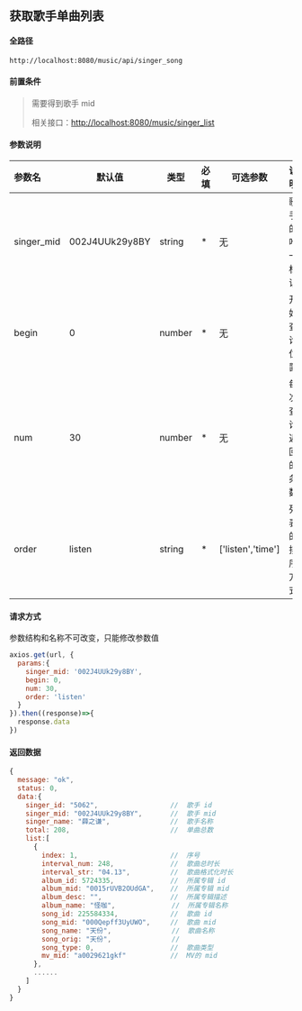 ## 获取歌手单曲列表

#### 全路径

```
http://localhost:8080/music/api/singer_song
```

#### 前置条件

> 需要得到歌手 mid    
>
> 相关接口：[http://localhost:8080/music/singer_list](https://github.com/JooZh/music-api-for-qq/blob/master/docs/singer_list.md)

#### 参数说明

| 参数名    | 默认值         | 类型   | 必填 | 可选参数          | 说明               |
| :-------- | -------------- | ------ | ---- | ----------------- | ------------------ |
| singer_mid | 002J4UUk29y8BY | string | *    | 无                | 歌手的唯一标识     |
| begin     | 0              | number | *    | 无                | 开始查询位置       |
| num       | 30             | number | *    | 无                | 每次查询返回的条数 |
| order     | listen         | string | *    | ['listen','time'] | 列表的排序方式     |

#### 请求方式

参数结构和名称不可改变，只能修改参数值

```js
axios.get(url, {
  params:{
    singer_mid: '002J4UUk29y8BY',
    begin: 0,
    num: 30,
    order: 'listen'
  }
}).then((response)=>{
  response.data
})
```

#### 返回数据

```js
{
  message: "ok",
  status: 0,
  data:{
    singer_id: "5062",                  //  歌手 id
    singer_mid: "002J4UUk29y8BY",       //  歌手 mid 
    singer_name: "薛之谦",               //  歌手名称
    total: 208,                         //  单曲总数
    list:[
      {
        index: 1,                       //  序号
        interval_num: 248,              //  歌曲总时长
        interval_str: "04.13",          //  歌曲格式化时长
        album_id: 5724335,              //  所属专辑 id
        album_mid: "0015rUVB2OUdGA",    //  所属专辑 mid
        album_desc: "",                 //  所属专辑描述
        album_name: "怪咖",              //  所属专辑名称
        song_id: 225584334,             //  歌曲 id
        song_mid: "000Qepff3UyUWO",     //  歌曲 mid
        song_name: "天份",               //  歌曲名称
        song_orig: "天份",               //  
        song_type: 0,                   //  歌曲类型
        mv_mid: "a0029621gkf"           //  MV的 mid
      },
      ......
    ]
  }
}
```


